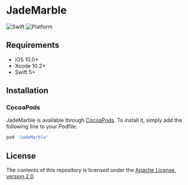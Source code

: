 # JadeMarble

![Swift](https://img.shields.io/badge/swift-5.0-orange) ![Platform](https://img.shields.io/badge/platform-iOS-lightgrey)

## Requirements
- iOS 10.0+
- Xcode 10.2+
- Swift 5+

## Installation

### CocoaPods
JadeMarble is available through [CocoaPods](https://cocoapods.org). To install
it, simply add the following line to your Podfile:

```ruby
pod 'JadeMarble'
```

## License

The contents of this repository is licensed under the
[Apache License, version 2.0](http://www.apache.org/licenses/LICENSE-2.0).

